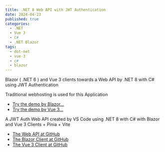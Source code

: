 ```yaml
---
title: .NET 8 Web API with JWT Authentication
date: 2024-04-23
published: true
categories:
  - .NET
  - Vue 3
  - C#
  - .NET Blazor
tags:
  - dot-net
  - vue-3
  - c#
  - blazor
---
```



Blazor ( .NET 6 ) and Vue 3 clients towards a Web API by .NET 8 with C# using JWT Authentication

Traditional webhosting is used for this Application

<ul>

<li>
<a href="https://blazor.jwt.auth.persteenolsen.com/" target="_blank" title="Blazor .NET 6 + Web API in .NET 8" using JWT Auth>Try the demo by Blazor...</a>
</li>

<li>
<a href="https://vue.jwt.auth.client.persteenolsen.com/" target="_blank" title="Vue 3 + Web API in .NET 8" using JWT Auth>Try the demo by Vue 3...</a>
</li>

</ul>

<p>A JWT Auth Web API created by VS Code using .NET 8 with C# with Blazor and Vue 3 Clients + Pinia + Vite</p>

<ul>
<li>
<a href="https://github.com/persteenolsen/dotnet-8-jwt-auth-api" target="_blank">The Web API at GitHub</a>
</li>


<li>
<a href="https://github.com/persteenolsen/blazor-jwt-auth" target="_blank">The Blazor Client at GitHub</a>
</li>

<li>
<a href="https://github.com/persteenolsen/vue-3-jwt-auth-client" target="_blank">The Vue 3 Client at GitHub</a>
</li>
</ul>
